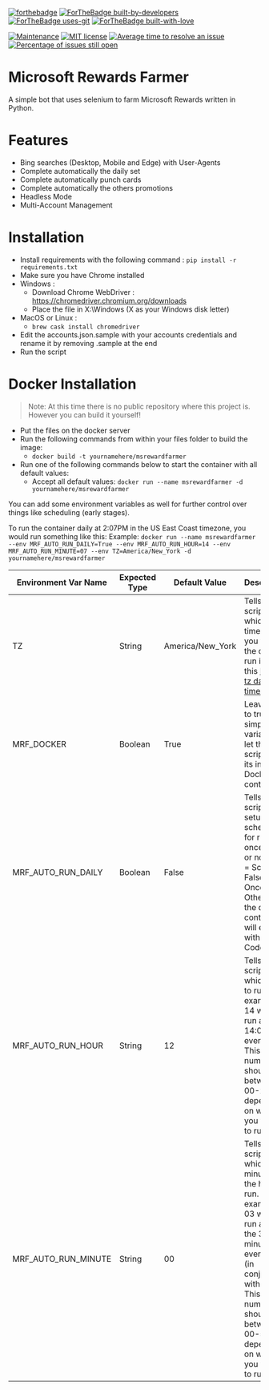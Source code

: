[![forthebadge](https://forthebadge.com/images/badges/made-with-python.svg)](https://github.com/charlesbel/Microsoft-Rewards-Farmer/)
[![ForTheBadge built-by-developers](http://ForTheBadge.com/images/badges/built-by-developers.svg)](https://github.com/charlesbel/Microsoft-Rewards-Farmer/)
[![ForTheBadge uses-git](http://ForTheBadge.com/images/badges/uses-git.svg)](https://GitHub.com/)
[![ForTheBadge built-with-love](http://ForTheBadge.com/images/badges/built-with-love.svg)](https://github.com/charlesbel/Microsoft-Rewards-Farmer/)

[![Maintenance](https://img.shields.io/badge/Maintained%3F-yes-green.svg?style=for-the-badge)](https://github.com/charlesbel/Microsoft-Rewards-Farmer/graphs/commit-activity)
[![MIT license](https://img.shields.io/badge/License-MIT-blue.svg?style=for-the-badge)](https://lbesson.mit-license.org/)
[![Average time to resolve an issue](http://isitmaintained.com/badge/resolution/charlesbel/Microsoft-Rewards-Farmer.svg)](http://isitmaintained.com/project/charlesbel/Shopify-Checkout-Bypasser "Average time to resolve an issue")
[![Percentage of issues still open](http://isitmaintained.com/badge/open/charlesbel/Microsoft-Rewards-Farmer.svg)](http://isitmaintained.com/project/charlesbel/Shopify-Checkout-Bypasser "Percentage of issues still open")

# Microsoft Rewards Farmer
A simple bot that uses selenium to farm Microsoft Rewards written in Python.

# Features
- Bing searches (Desktop, Mobile and Edge) with User-Agents
- Complete automatically the daily set
- Complete automatically punch cards
- Complete automatically the others promotions
- Headless Mode
- Multi-Account Management

# Installation
* Install requirements with the following command : `pip install -r requirements.txt`
* Make sure you have Chrome installed
* Windows :
  - Download Chrome WebDriver : https://chromedriver.chromium.org/downloads
  - Place the file in X:\Windows (X as your Windows disk letter)
* MacOS or Linux :
  - `brew cask install chromedriver`
* Edit the accounts.json.sample with your accounts credentials and rename it by removing .sample at the end
* Run the script

# Docker Installation
> Note: At this time there is no public repository where this project is. However you can build it yourself!

* Put the files on the docker server
* Run the following commands from within your files folder to build the image:
  * `docker build -t yournamehere/msrewardfarmer`
* Run one of the following commands below to start the container with all default values:
  * Accept all default values: `docker run --name msrewardfarmer -d yournamehere/msrewardfarmer`

You can add some environment variables as well for further control over things like scheduling (early stages).

To run the container daily at 2:07PM in the US East Coast timezone, you would run something like this:
Example: `docker run --name msrewardfarmer --env MRF_AUTO_RUN_DAILY=True --env MRF_AUTO_RUN_HOUR=14 --env MRF_AUTO_RUN_MINUTE=07 --env TZ=America/New_York -d yournamehere/msrewardfarmer`

| Environment Var Name | Expected Type | Default Value | Description                                                                                                                                                        |
|----------------------|---------------|---------------|--------------------------------------------------------------------------------------------------------------------------------------------------------------------|
| TZ    | String       | America/New_York            | Tells the script which timezone you want the code to run in. See this [List of tz database time zones](https://en.wikipedia.org/wiki/List_of_tz_database_time_zones)     |
| MRF_DOCKER           | Boolean       | True          | Leave this to true. Its a simple variable to let the script know its in a Docker container                                                                         |
| MRF_AUTO_RUN_DAILY   | Boolean       | False         | Tells the script to setup a schedule for running once a day or not (True = Schedule; False = Run Once). Otherwise the docker container will exit with Exit Code 0. |
| MRF_AUTO_RUN_HOUR    | String       | 12            | Tells the script on which hour to run. For example: 14 would run at 14:00 every day. This number should be between 00-23 depending on when you want it to run.     |
| MRF_AUTO_RUN_MINUTE    | String       | 00            | Tells the script on which minute of the hour to run. For example: 03 would run at on the 3rd minute of every day (in conjunction with hour). This number should be between 00-59 depending on when you want it to run.     |